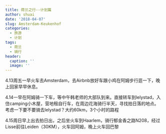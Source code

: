 ```yaml
---
title: 荷兰之行--计划篇
author: shuai
date: '2018-04-07'
slug: Amsterdam-Keukenhof
categories:
  - 旅游
  - 计划
tags:
  - 荷兰
  - 骑行
header:
  caption: ''
  image: ''
---
```


4.13周五一早火车去Amsterdam，去Airbnb放好车跟小鸡在阿姆步行逛一下，晚上回家早早休息。

4.14一早在阿姆骑一下车，等中午韩老师的大部队到来。直接转车到lelystad，入住camping小木屋，营地租自行车，在周边花海骑行半天，寻找拍日落的地点。
考虑一下要不要骑去lelystad？大约60km，3个小时的路程

4.15周日早上出去拍日出，之后坐火车到Haarlem，骑行郁金香之路N208，经过Lisse前往Leiden（30KM），火车回阿姆，晚上火车回巴黎
